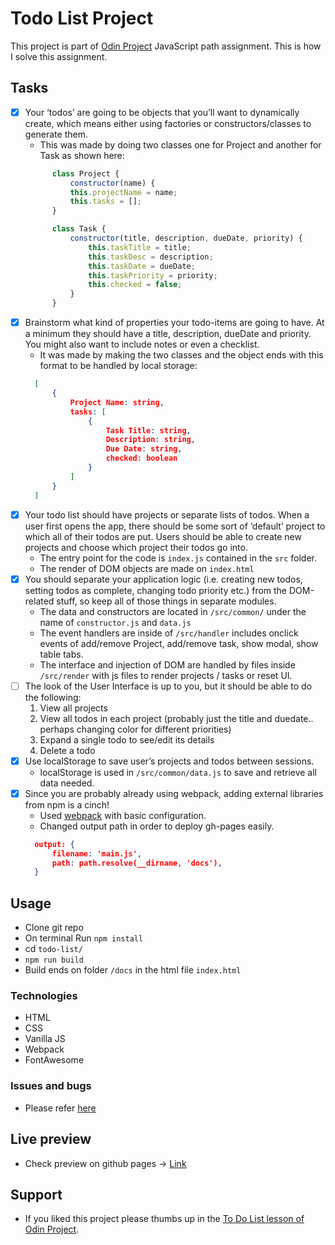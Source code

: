 # Todo List Project

This project is part of [Odin Project](https://www.theodinproject.com/lessons/todo-list) JavaScript path assignment. This is how I solve this assignment.

## Tasks

- [x] Your ‘todos’ are going to be objects that you’ll want to dynamically create, which means either using factories or constructors/classes to generate them.
  - This was made by doing two classes one for Project and another for Task as shown here:
  ```javascript 
        class Project {
            constructor(name) {
            this.projectName = name;
            this.tasks = [];
        }
    ```
  ```javascript 
        class Task {
            constructor(title, description, dueDate, priority) {
                this.taskTitle = title;
                this.taskDesc = description;
                this.taskDate = dueDate;
                this.taskPriority = priority;
                this.checked = false;
            }
        }
    ```
- [x] Brainstorm what kind of properties your todo-items are going to have. At a minimum they should have a title, description, dueDate and priority. You might also want to include notes or even a checklist.
  - It was made by making the two classes and the object ends with this format to be handled by local storage:
  ```JSON
    [
        {
            Project Name: string,
            tasks: [
                {
                    Task Title: string,
                    Description: string,
                    Due Date: string,
                    checked: boolean
                }
            ]
        }
    ]
  ```
- [x] Your todo list should have projects or separate lists of todos. When a user first opens the app, there should be some sort of ‘default’ project to which all of their todos are put. Users should be able to create new projects and choose which project their todos go into.
  - The entry point for the code is `index.js` contained in the `src` folder.
  - The render of DOM objects are made on `index.html`
- [x] You should separate your application logic (i.e. creating new todos, setting todos as complete, changing todo priority etc.) from the DOM-related stuff, so keep all of those things in separate modules.
  - The data and constructors are located in `/src/common/` under the name of `constructor.js` and `data.js`
  - The event handlers are inside of `/src/handler` includes onclick events of add/remove Project, add/remove task, show modal, show table tabs.
  - The interface and injection of DOM are handled by files inside `/src/render` with js files to render projects / tasks or reset UI.
- [ ] The look of the User Interface is up to you, but it should be able to do the following:
  1. View all projects
  2. View all todos in each project (probably just the title and duedate.. perhaps changing color for different priorities)
  3. Expand a single todo to see/edit its details
  4. Delete a todo
- [x] Use localStorage to save user’s projects and todos between sessions.
  - localStorage is used in `/src/common/data.js` to save and retrieve all data needed.
- [x] Since you are probably already using webpack, adding external libraries from npm is a cinch!
  - Used [webpack](https://webpack.js.org/) with basic configuration.
  - Changed output path in order to deploy gh-pages easily. 
  ```JSON
    output: {
        filename: 'main.js',
        path: path.resolve(__dirname, 'docs'),
    }
  ```

## Usage

- Clone git repo
- On terminal Run `npm install`
- cd `todo-list/`
- `npm run build`
- Build ends on folder `/docs` in the html file `index.html`

### Technologies
- HTML
- CSS
- Vanilla JS
- Webpack
- FontAwesome

### Issues and bugs

- Please refer [here](https://github.com/vicc30/todo-list/issues)


## Live preview

- Check preview on github pages -> [Link](https://vicc30.github.io/todo-list/)

## Support
- If you liked this project please thumbs up in the [To Do List lesson of Odin Project](https://www.theodinproject.com/lessons/todo-list).
